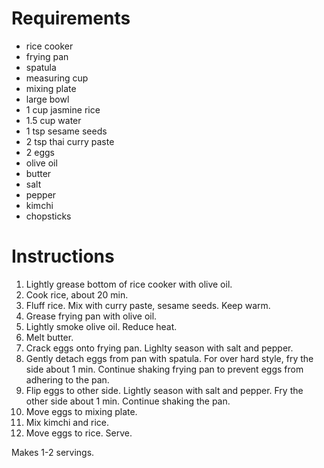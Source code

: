 # Requirements

* rice cooker
* frying pan
* spatula
* measuring cup
* mixing plate
* large bowl
* 1 cup jasmine rice
* 1.5 cup water
* 1 tsp sesame seeds
* 2 tsp thai curry paste
* 2 eggs
* olive oil
* butter
* salt
* pepper
* kimchi
* chopsticks

# Instructions

1. Lightly grease bottom of rice cooker with olive oil.
2. Cook rice, about 20 min.
3. Fluff rice. Mix with curry paste, sesame seeds. Keep warm.
4. Grease frying pan with olive oil.
5. Lightly smoke olive oil. Reduce heat.
6. Melt butter.
7. Crack eggs onto frying pan. Lighlty season with salt and pepper.
8. Gently detach eggs from pan with spatula. For over hard style, fry the side about 1 min. Continue shaking frying pan to prevent eggs from adhering to the pan.
9. Flip eggs to other side. Lightly season with salt and pepper. Fry the other side about 1 min. Continue shaking the pan.
10. Move eggs to mixing plate.
11. Mix kimchi and rice.
12. Move eggs to rice. Serve.

Makes 1-2 servings.
